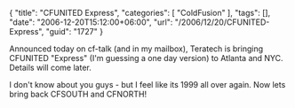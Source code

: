 {
	"title": "CFUNITED Express",
	"categories": [
		"ColdFusion"
	],
	"tags": [],
	"date": "2006-12-20T15:12:00+06:00",
	"url": "/2006/12/20/CFUNITED-Express",
	"guid": "1727"
}

Announced today on cf-talk (and in my mailbox), Teratech is bringing CFUNITED "Express" (I'm guessing a one day version) to Atlanta and NYC. Details will come later. 

I don't know about you guys - but I feel like its 1999 all over again. Now lets bring back CFSOUTH and CFNORTH!